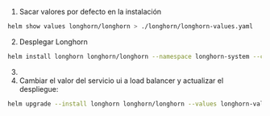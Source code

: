 1. Sacar valores por defecto en la instalación
```bash
helm show values longhorn/longhorn > ./longhorn/longhorn-values.yaml
```
2. Desplegar Longhorn
```bash
helm install longhorn longhorn/longhorn --namespace longhorn-system --create-namespace
```
3.
4. Cambiar el valor del servicio ui a load balancer y actualizar el despliegue:
```bash
helm upgrade --install longhorn longhorn/longhorn --values longhorn-values.yaml -n longhorn-system
```